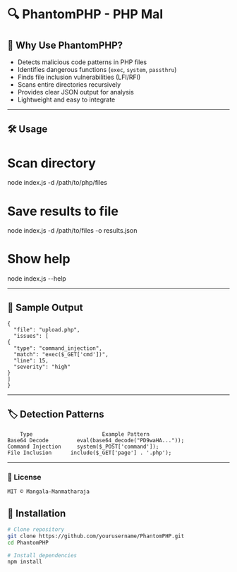 # 🔍 PhantomPHP - PHP Mal

## 📌 Why Use PhantomPHP?
* Detects malicious code patterns in PHP files
* Identifies dangerous functions (`exec`, `system`, `passthru`)
* Finds file inclusion vulnerabilities (LFI/RFI)
* Scans entire directories recursively
* Provides clear JSON output for analysis
* Lightweight and easy to integrate

---
## 🛠 Usage
# Scan directory
node index.js -d /path/to/php/files

# Save results to file
node index.js -d /path/to/files -o results.json

# Show help
node index.js --help

---

## 📝 Sample Output
    {
      "file": "upload.php",
      "issues": [
    {
      "type": "command_injection",
      "match": "exec($_GET['cmd'])",
      "line": 15,
      "severity": "high"
    }
    ]
    }

---

## 🏷 Detection Patterns

        Type        	          Example Pattern
    Base64 Decode	      eval(base64_decode("PD9waHA..."));
    Command Injection	  system($_POST['command']);
    File Inclusion	    include($_GET['page'] . '.php');

---
### 📜 License
    MIT © Mangala-Manmatharaja


## 🧰 Installation
```bash
# Clone repository
git clone https://github.com/yourusername/PhantomPHP.git
cd PhantomPHP

# Install dependencies
npm install
